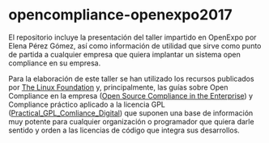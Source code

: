 # opencompliance-openexpo2017

El repositorio incluye la presentación del taller impartido en OpenExpo por Elena Pérez Gómez, así como información de utilidad que sirve como punto de partida a cualquier empresa que quiera implantar un sistema open compliance en su empresa.
 
Para la elaboración de este taller se han utilizado los recursos publicados por [The Linux Foundation](http://https://compliance.linuxfoundation.org) y, principalmente, las guías sobre Open Compliance en la empresa ([Open Source Compliance in the Enterprise](http://http://go.linuxfoundation.org/open-source-compliance-ebook))  y Compliance práctico aplicado a la licencia GPL ([Practical_GPL_Comliance_Digital](http://https://www.linuxfoundation.org/news-media/research/practical-gpl-compliance)) que suponen una base de información muy potente para cualquier organización o programador que quiera darle sentido y orden a las licencias de código que integra sus desarrollos. 
